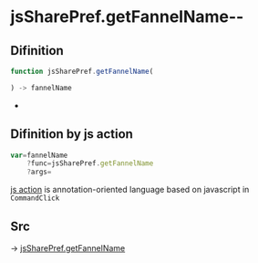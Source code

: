 # jsSharePref.getFannelName--

## Difinition

```js.js
function jsSharePref.getFannelName(

) -> fannelName
```

- 


## Difinition by js action

```js.js
var=fannelName
	?func=jsSharePref.getFannelName
	?args=

```

[js action](#) is annotation-oriented language based on javascript in `CommandClick`



## Src

-> [jsSharePref.getFannelName](https://github.com/puutaro/CommandClick/blob/master/app/src/main/java/com/puutaro/commandclick/fragment_lib/terminal_fragment/js_interface/system/JsSharePref.kt#L13)


